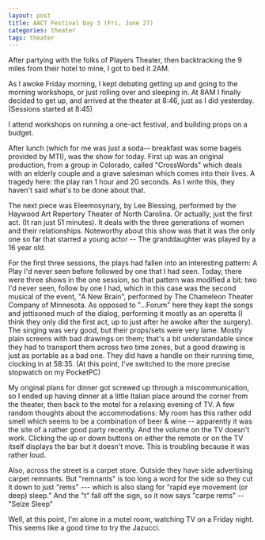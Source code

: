 ```yaml
---
layout: post
title: AACT Festival Day 3 (Fri, June 27)
categories: theater
tags: theater
---
```

After partying with the folks of Players Theater, then backtracking the 9 miles from their hotel to mine, I got to bed it 2AM.

As I awoke Friday morning, I kept debating getting up and going to the morning workshops, or just rolling over and sleeping in. At 8AM I finally decided to get up, and arrived at the theater at 8:46, just as I did yesterday. (Sessions started at 8:45)

I attend workshops on running a one-act festival, and building props on a budget.

After lunch (which for me was just a soda-- breakfast was some bagels provided by MTI), was the show for today. First up was an original production, from a group in Colorado, called "CrossWords" which deals with an elderly couple and a grave salesman which comes into their lives. A tragedy here: the play ran 1 hour and 20 seconds. As I write this, they haven't said what's to be done about that.

The next piece was Eleemosynary, by Lee Blessing, performed by the Haywood Art Repertory Theater of North Carolina. Or actually, just the first act. (It ran just 51 minutes). It deals with the three generations of women and their relationships. Noteworthy about this show was that it was the only one so far that starred a young actor -- The granddaughter was played by a 16 year old.

For the first three sessions, the plays had fallen into an interesting pattern: A Play I'd never seen before followed by one that I had seen. Today, there were three shows in the one session, so that pattern was modified a bit: two I'd never seen, follow by one I had, which in this case was the second musical of the event, "A New Brain", performed by The Chameleon Theater Company of Minnesota. As opposed to "...Forum" here they kept the songs and jettisoned much of the dialog, performing it mostly as an operetta (I think they only did the first act, up to just after he awoke after the surgery). The singing was very good, but their props/sets were very lame. Mostly plain screens with bad drawings on them; that's a bit understandable since they had to transport them across two time zones, but a good drawing is just as portable as a bad one. They did have a handle on their running time, clocking in at 58:35. (At this point, I've switched to the more precise stopwatch on my PocketPC)

My original plans for dinner got screwed up through a miscommunication, so I ended up having dinner at a little Italian place around the corner from the theater, then back to the motel for a relaxing evening of TV. A few random thoughts about the accommodations: My room has this rather odd smell which seems to be a combination of beer &amp; wine -- apparently it was the site of a rather good party recently. And the volume on the TV doesn't work. Clicking the up or down buttons on either the remote or on the TV itself displays the bar but it doesn't move. This is troubling because it was rather loud. 

Also, across the street is a carpet store. Outside they have side advertising carpet remnants. But "remnants" is too long a word for the side so they cut it down to just "rems" --- which is also slang for "rapid eye movement (or deep) sleep." And the "t" fall off the sign, so it now says "carpe rems" -- "Seize Sleep"

Well, at this point, I'm alone in a motel room, watching TV on a Friday night. This seems like a good time to try the Jazucci.

